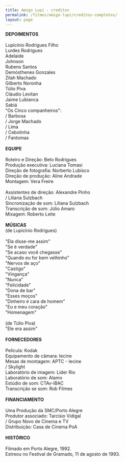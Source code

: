 ```yaml
---
title: Amigo Lupi - creditos
permalink: /filmes/amigo-lupi/creditos-completos/
layout: page
---
```

**DEPOIMENTOS**\
\
Lupicínio Rodrigues Filho\
Lurdes Rodrigues\
Adelaide\
Johnson\
Rubens Santos\
Demósthenes Gonzales\
Zilah Machado\
Gilberto Noronha\
Túlio Piva\
Cláudio Levitan\
Jaime Lubianca\
Sabiá\
"Os Cinco companheiros":\
/ Barbosa\
/ Jorge Machado\
/ Lima\
/ Cebolinha\
/ Fantomas\
 \
**EQUIPE**\
\
Roteiro e Direção: Beto Rodrigues\
Produção executiva: Luciana Tomasi\
Direção de fotografia: Norberto Lubisco\
Direção de produção: Aline Andrade\
Montagem: Vera Freire\
\
Assistentes de direção: Alexandre Pinho\
/ Liliana Sulzbach\
Sincronização de som: Liliana Sulzbach\
Transcrição de som: Júlio Amaro\
Mixagem: Roberto Leite\
\
**MÚSICAS**\
(de Lupicínio Rodrigues)\
\
"Ela disse-me assim"\
"Se é verdade"\
"Se acaso você chegasse"\
"Quando eu for bem velhinho"\
"Nervos de aço"\
"Castigo"\
"Vingança"\
"Nunca"\
"Felicidade"\
"Dona de bar"\
"Esses moços"\
"Dinheiro é cara de homem"\
"Eu e meu coração"\
"Homenagem"\
\
(de Túlio Piva)\
"Ele era assim"\
\
**FORNECEDORES**\
\
Película: Kodak\
Equipamento de câmara: Iecine\
Mesas de montagem: APTC - Iecine\
/ Skylight\
Laboratório de imagem: Líder Rio\
Laboratório de som: Alamo\
Estúdio de som: CTAv-IBAC\
Transcrição se som: Rob Filmes\
\
**FINANCIAMENTO**\
\
Uma Produção da SMC/Porto Alegre\
Produtor associado: Tarcísio Vidigal\
/ Grupo Novo de Cinema e TV\
Distribuição: Casa de Cinema PoA\
\
**HISTÓRICO**\
\
Filmado em Porto Alegre, 1992.\
Estreou no Festival de Gramado, 11 de agosto de 1993.